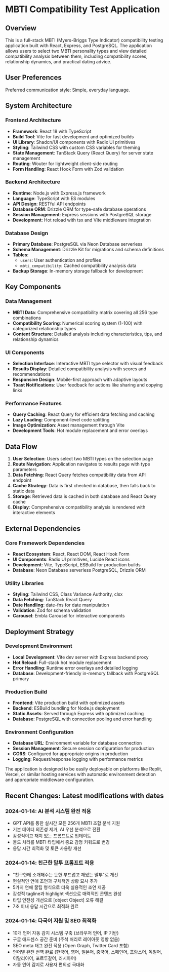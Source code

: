 # MBTI Compatibility Test Application

## Overview

This is a full-stack MBTI (Myers-Briggs Type Indicator) compatibility testing application built with React, Express, and PostgreSQL. The application allows users to select two MBTI personality types and view detailed compatibility analysis between them, including compatibility scores, relationship dynamics, and practical dating advice.

## User Preferences

Preferred communication style: Simple, everyday language.

## System Architecture

### Frontend Architecture
- **Framework**: React 18 with TypeScript
- **Build Tool**: Vite for fast development and optimized builds
- **UI Library**: Shadcn/UI components with Radix UI primitives
- **Styling**: Tailwind CSS with custom CSS variables for theming
- **State Management**: TanStack Query (React Query) for server state management
- **Routing**: Wouter for lightweight client-side routing
- **Form Handling**: React Hook Form with Zod validation

### Backend Architecture
- **Runtime**: Node.js with Express.js framework
- **Language**: TypeScript with ES modules
- **API Design**: RESTful API endpoints
- **Database ORM**: Drizzle ORM for type-safe database operations
- **Session Management**: Express sessions with PostgreSQL storage
- **Development**: Hot reload with tsx and Vite middleware integration

### Database Design
- **Primary Database**: PostgreSQL via Neon Database serverless
- **Schema Management**: Drizzle Kit for migrations and schema definitions
- **Tables**:
  - `users`: User authentication and profiles
  - `mbti_compatibility`: Cached compatibility analysis data
- **Backup Storage**: In-memory storage fallback for development

## Key Components

### Data Management
- **MBTI Data**: Comprehensive compatibility matrix covering all 256 type combinations
- **Compatibility Scoring**: Numerical scoring system (1-100) with categorized relationship types
- **Content Structure**: Detailed analysis including characteristics, tips, and relationship dynamics

### UI Components
- **Selection Interface**: Interactive MBTI type selector with visual feedback
- **Results Display**: Detailed compatibility analysis with scores and recommendations
- **Responsive Design**: Mobile-first approach with adaptive layouts
- **Toast Notifications**: User feedback for actions like sharing and copying links

### Performance Features
- **Query Caching**: React Query for efficient data fetching and caching
- **Lazy Loading**: Component-level code splitting
- **Image Optimization**: Asset management through Vite
- **Development Tools**: Hot module replacement and error overlays

## Data Flow

1. **User Selection**: Users select two MBTI types on the selection page
2. **Route Navigation**: Application navigates to results page with type parameters
3. **Data Fetching**: React Query fetches compatibility data from API endpoint
4. **Cache Strategy**: Data is first checked in database, then falls back to static data
5. **Storage**: Retrieved data is cached in both database and React Query cache
6. **Display**: Comprehensive compatibility analysis is rendered with interactive elements

## External Dependencies

### Core Framework Dependencies
- **React Ecosystem**: React, React DOM, React Hook Form
- **UI Components**: Radix UI primitives, Lucide React icons
- **Development**: Vite, TypeScript, ESBuild for production builds
- **Database**: Neon Database serverless PostgreSQL, Drizzle ORM

### Utility Libraries
- **Styling**: Tailwind CSS, Class Variance Authority, clsx
- **Data Fetching**: TanStack React Query
- **Date Handling**: date-fns for date manipulation
- **Validation**: Zod for schema validation
- **Carousel**: Embla Carousel for interactive components

## Deployment Strategy

### Development Environment
- **Local Development**: Vite dev server with Express backend proxy
- **Hot Reload**: Full-stack hot module replacement
- **Error Handling**: Runtime error overlays and detailed logging
- **Database**: Development-friendly in-memory fallback with PostgreSQL primary

### Production Build
- **Frontend**: Vite production build with optimized assets
- **Backend**: ESBuild bundling for Node.js deployment
- **Static Assets**: Served through Express with optimized caching
- **Database**: PostgreSQL with connection pooling and error handling

### Environment Configuration
- **Database URL**: Environment variable for database connection
- **Session Management**: Secure session configuration for production
- **CORS**: Configured for appropriate origins in production
- **Logging**: Request/response logging with performance metrics

The application is designed to be easily deployable on platforms like Replit, Vercel, or similar hosting services with automatic environment detection and appropriate middleware configuration.

## Recent Changes: Latest modifications with dates

### 2024-01-14: AI 분석 시스템 완전 적용
- GPT API를 통한 실시간 모든 256개 MBTI 조합 분석 지원
- 기본 데이터 의존성 제거, AI 우선 분석으로 전환  
- 감성적이고 재치 있는 프롬프트로 업데이트
- 볼드 처리를 MBTI 타입에서 중요 감정 키워드로 변경
- 응답 시간 최적화 및 토큰 사용량 개선

### 2024-01-14: 친근한 말투 프롬프트 적용
- "친구한테 소개해주는 듯한 부드럽고 재밌는 말투"로 개선
- 현실적인 연애 조언과 구체적인 상황 묘사 추가
- 5가지 연애 꿀팁 형식으로 더욱 실용적인 조언 제공
- 감성적 tagline과 highlight 섹션으로 매력적인 콘텐츠 완성
- 타입 안전성 개선으로 [object Object] 오류 해결
- 7초 이내 응답 시간으로 최적화 완료

### 2024-01-14: 다국어 지원 및 SEO 최적화 
- 10개 언어 자동 감지 시스템 구축 (브라우저 언어, IP 기반)
- 구글 애드센스 공간 준비 (주석 처리로 레이아웃 영향 없음)
- SEO meta 태그 완전 적용 (Open Graph, Twitter Card 포함)
- 언어별 완전 번역 완료 (한국어, 영어, 일본어, 중국어, 스페인어, 프랑스어, 독일어, 이탈리아어, 포르투갈어, 러시아어)
- 자동 언어 감지로 사용자 편의성 극대화